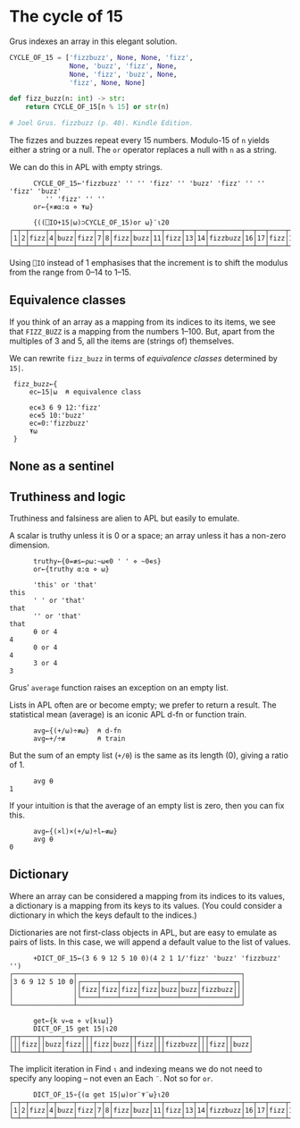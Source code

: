 # The cycle of 15

Grus indexes an array in this elegant solution.

```python
CYCLE_OF_15 = ['fizzbuzz', None, None, 'fizz', 
               None, 'buzz', 'fizz', None, 
               None, 'fizz', 'buzz', None, 
               'fizz', None, None]

def fizz_buzz(n: int) -> str:
    return CYCLE_OF_15[n % 15] or str(n)

# Joel Grus. fizzbuzz (p. 40). Kindle Edition. 
```

The fizzes and buzzes repeat every 15 numbers.
Modulo-15 of `n` yields either a string or a null.
The `or` operator replaces a null with `n` as a string.

We can do this in APL with empty strings.

```apl
      CYCLE_OF_15←'fizzbuzz' '' '' 'fizz' '' 'buzz' 'fizz' '' '' 'fizz' 'buzz'
         '' 'fizz' '' ''
      or←{×≢⍺:⍺ ⋄ ⍕⍵}

      {((⎕IO+15|⍵)⊃CYCLE_OF_15)or ⍵}¨⍳20
┌─┬─┬────┬─┬────┬────┬─┬─┬────┬────┬──┬────┬──┬──┬────────┬──┬──┬────┬──┬────┐
│1│2│fizz│4│buzz│fizz│7│8│fizz│buzz│11│fizz│13│14│fizzbuzz│16│17│fizz│19│buzz│
└─┴─┴────┴─┴────┴────┴─┴─┴────┴────┴──┴────┴──┴──┴────────┴──┴──┴────┴──┴────┘
```

Using `⎕IO` instead of 1 emphasises that the increment is to shift the modulus from the range from 0–14 to 1–15.

## Equivalence classes

If you think of an array as a mapping from its indices to its items, we see that `FIZZ_BUZZ` is a mapping from the numbers 1–100. 
But, apart from the multiples of 3 and 5, all the items are (strings of) themselves. 

We can rewrite `fizz_buzz` in terms of *equivalence classes* determined by `15|`.

```apl
 fizz_buzz←{
     ec←15|⍵  ⍝ equivalence class

     ec∊3 6 9 12:'fizz'
     ec∊5 10:'buzz'
     ec=0:'fizzbuzz'
     ⍕⍵
 }
```

## None as a sentinel

## Truthiness and logic



Truthiness and falsiness are alien to APL but easily to emulate.

A scalar is truthy unless it is 0 or a space; an array unless it has a non-zero dimension.

```apl
      truthy←{0=≢s←⍴⍵:~⍵∊0 ' ' ⋄ ~0∊s}
      or←{truthy ⍺:⍺ ⋄ ⍵}

      'this' or 'that'
this
      ' ' or 'that'
that
      '' or 'that'
that
      ⍬ or 4
4
      0 or 4
4
      3 or 4
3
```

Grus’ `average` function raises an exception on an empty list.

Lists in APL often are or become empty; we prefer to return a result.
The statistical mean (average) is an iconic APL d-fn or function train.

```apl
      avg←{(+/⍵)÷≢⍵}  ⍝ d-fn
      avg←+/÷≢        ⍝ train
```

But the sum of an empty list (`+/⍬`) is the same as its length (0), giving a ratio of 1.

```apl
      avg ⍬
1
```

If your intuition is that the average of an empty list is zero, then you can fix this.

```apl
      avg←{(×l)×(+/⍵)÷l←≢⍵}
      avg ⍬
0
```

## Dictionary

Where an array can be considered a mapping from its indices to its values, a dictionary is a mapping from its keys to its values.
(You could consider a dictionary in which the keys default to the indices.)

Dictionaries are not first-class objects in APL, but are easy to emulate as pairs of lists.
In this case, we will append a default value to the list of values.

```apl
      +DICT_OF_15←(3 6 9 12 5 10 0)(4 2 1 1/'fizz' 'buzz' 'fizzbuzz' '')
┌───────────────┬─────────────────────────────────────────┐
│3 6 9 12 5 10 0│┌────┬────┬────┬────┬────┬────┬────────┬┐│
│               ││fizz│fizz│fizz│fizz│buzz│buzz│fizzbuzz│││
│               │└────┴────┴────┴────┴────┴────┴────────┴┘│
└───────────────┴─────────────────────────────────────────┘

      get←{k v←⍺ ⋄ v[k⍳⍵]}
      DICT_OF_15 get 15|⍳20
┌┬┬────┬┬────┬────┬┬┬────┬────┬┬────┬┬┬────────┬┬┬────┬┬────┐
│││fizz││buzz│fizz│││fizz│buzz││fizz│││fizzbuzz│││fizz││buzz│
└┴┴────┴┴────┴────┴┴┴────┴────┴┴────┴┴┴────────┴┴┴────┴┴────┘
```

The implicit iteration in Find `⍳` and indexing means we do not need to specify any looping – not even an Each `¨`.
Not so for `or`.

```apl
      DICT_OF_15∘{(⍺ get 15|⍵)or¨⍕¨⍵}⍳20
┌─┬─┬────┬─┬────┬────┬─┬─┬────┬────┬──┬────┬──┬──┬────────┬──┬──┬────┬──┬────┐
│1│2│fizz│4│buzz│fizz│7│8│fizz│buzz│11│fizz│13│14│fizzbuzz│16│17│fizz│19│buzz│
└─┴─┴────┴─┴────┴────┴─┴─┴────┴────┴──┴────┴──┴──┴────────┴──┴──┴────┴──┴────┘
```


